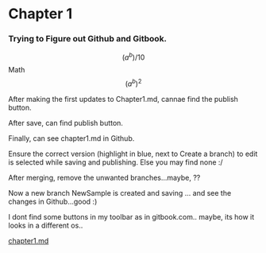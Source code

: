 # Chapter 1

### Trying to Figure out Github and Gitbook.

$$(a^b)/10$$Math $$(a^b)^2$$

After making the first updates to Chapter1.md, cannae find the publish button.

After save, can find publish button.

Finally, can see chapter1.md in Github.

Ensure the correct version \(highlight in blue, next to Create a branch\) to edit is selected while saving and publishing. Else you may find none :/

After merging, remove the unwanted branches...maybe, ??

Now a new branch NewSample is created and saving ... and see the changes in Github...good :\)

I dont find some buttons in my toolbar as in gitbook.com.. maybe, its how it looks in a different os.. 

[chapter1.md](chapter1.md)



